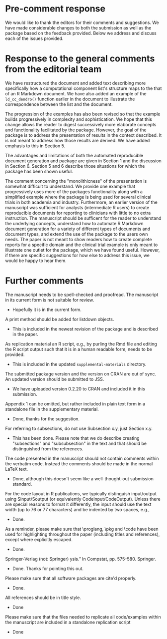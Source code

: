 # Pre-comment response

We would like to thank the editors for their comments and suggestions. We have made considerable changes to both the submission as well as the package based on the feedback provided. Below we address and discuss each of the issues provided.

# Response to the general comments from the editorial team

We have restructured the document and added text describing more specifically how a computational component list's structure maps to the that of an R Markdown document. We have also added an example of the `ld_cc_dendro()` function earlier in the document to illustrate the correspondence between the list and the document.

The progression of the examples has also been revised so that the example builds progressively in complexity and sophistication. We hope that this change allows the reader to digest successively more elaborate concepts and functionality facilitated by the package. However, the goal of the package is to address the presentation of results in the context described. It is not meant to address how those results are derived. We have added emphasis to this in Section 5.

The advantages and limitations of both the automated reproducible document generation and package are given in Section 1 and the discussion in Section 6. Section 5 and 6 describe those situations for which the package has been shown useful.

The comment concerning the "monolithicness" of the presentation is somewhat difficult to understand. We provide one example that progressively uses more of the packages functionality along with a simplified example where the package is being used for several clinical trials in both academia and industry. Furthermore, an earlier version of the manuscript was sufficient for analysts (intermediate R users) to create reproducible documents for reporting to clinicians with little to no extra instruction. The manuscript should be sufficent for the reader to understand the underlying concepts, understand how to automate R Markdown document generation for a variety of different types of documents and document types, and extend the use of the package to the users own needs. The paper is not meant to show readers how to create complete reports for a specific domain and the clinical trial example is only meant to illustrate one outlet for the package, which we have found useful. However, if there are specific suggestions for how else to address this issue, we would be happy to hear them. 

# Further comments

The manuscript needs to be spell-checked and proofread. The manuscript in its current form is not suitable for review.

- Hopefully it is in the current form.

A print method should be added for listdown objects.

- This is included in the newest revision of the package and is described in the paper.

As replication material an R script, e.g., by purling the Rmd file and  editing the R script output such that it is in a human readable form, needs to be provided.

- This is included in the updated `supplemental-materials` directory.

The submitted package version and the version on CRAN are out of sync. An updated version should be submitted to JSS.

- We have uploaded version 0.2.20 to CRAN and included it in this submission.

Appendix 1 can be omitted, but rather included in plain text form in a standalone file in the supplementary material.

- Done, thanks for the suggestion.

For referring to subsections, do not use Subsection x.y, just Section x.y.

- This has been done. Please note that we do describe creating "subsections" and "subsubsection" in the text and that should be distinguished from the references.

The code presented in the manuscript should not contain comments within the verbatim code. Instead the comments should be made in the normal LaTeX text.

- Done, although this doesn't seem like a well-thought-out submission standard.

For the code layout in R publications, we typically distinguish input/output using Sinput/Soutput (or equivalently CodeInput/CodeOutput). Unless there are special reasons to format it differently, the input should use the text width (up to 76 or 77 characters) and be indented by two spaces, e.g.,

- Done.

As a reminder, please make sure that \proglang, \pkg and \code have been used for highlighting throughout the paper (including titles and references), except where explicitly escaped.

- Done.

Springer-Verlag (not: Springer) ysis.” In Compstat, pp. 575–580. Springer.

- Done. Thanks for pointing this out.

Please make sure that all software packages are cite'd properly.

- Done.

All references should be in title style.

- Done

Please make sure that the files needed to replicate all code/examples within the manuscript are included in a standalone replication script

- Done